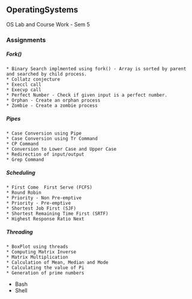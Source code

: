 ## OperatingSystems
OS Lab and Course Work - Sem 5

### Assignments

##### Fork()

    * Binary Search implmented using fork() - Array is sorted by parent and searched by child process.
    * Collatz conjecture
    * Execcl call
    * Execvp call
    * Perfect Number - Check if given input is a perfect number.
    * Orphan - Create an orphan process
    * Zombie - Create a zombie process
  
##### Pipes

    * Case Conversion using Pipe
    * Case Conversion using Tr Command
    * CP Command
    * Conversion to Lower Case and Upper Case
    * Redirection of input/output
    * Grep Command

##### Scheduling
    * First Come  First Serve (FCFS)
    * Round Robin
    * Priority - Non Pre-emptive
    * Priority - Pre-emptive
    * Shortest Job First (SJF)
    * Shortest Remaining Time First (SRTF)
    * Highest Response Ratio Next

##### Threading
    * BoxPlot using threads
    * Computing Matrix Inverse
    * Matrix Multiplication 
    * Calculation of Mean, Median and Mode 
    * Calculating the value of Pi
    * Generation of prime numbers
  
* Bash
* Shell